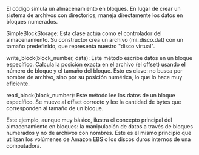 El código simula un almacenamiento en bloques. En lugar de crear un sistema de archivos con directorios, maneja directamente los datos en bloques numerados.

SimpleBlockStorage: Esta clase actúa como el controlador del almacenamiento. Su constructor crea un archivo (mi_disco.dat) con un tamaño predefinido, que representa nuestro "disco virtual".

write_block(block_number, data): Este método escribe datos en un bloque específico. Calcula la posición exacta en el archivo (el offset) usando el número de bloque y el tamaño del bloque. Esto es clave: no busca por nombre de archivo, sino por su posición numérica, lo que lo hace muy eficiente.

read_block(block_number): Este método lee los datos de un bloque específico. Se mueve al offset correcto y lee la cantidad de bytes que corresponden al tamaño de un bloque.

Este ejemplo, aunque muy básico, ilustra el concepto principal del almacenamiento en bloques: la manipulación de datos a través de bloques numerados y no de archivos con nombres. Este es el mismo principio que utilizan los volúmenes de Amazon EBS o los discos duros internos de una computadora.
